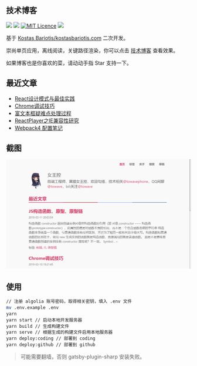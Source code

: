 ## 技术博客

[![](https://img.shields.io/github/last-commit/towavephone/GatsbyBlog.svg)](https://github.com/towavephone/GatsbyBlog/commits/master)
[![](https://img.shields.io/github/commit-activity/m/towavephone/GatsbyBlog.svg)](https://github.com/towavephone/GatsbyBlog/commits/master)
[![MIT Licence](https://badges.frapsoft.com/os/mit/mit.svg?v=103)](https://opensource.org/licenses/mit-license.php)
[![](https://img.shields.io/badge/framework-gatsby-red.svg)](https://github.com/gatsbyjs/gatsby)

基于 [Kostas Bariotis/kostasbariotis.com](https://github.com/kbariotis/kostasbariotis.com) 二次开发。

崇尚单页应用，离线阅读，关键路径渲染，你可以点击 [技术博客](https://blog.towavephone.com/) 查看效果。

如果博客也是你喜欢的菜，请动动手指 Star 支持一下。

## 最近文章

- [React设计模式与最佳实践](https://blog.towavephone.com/react-design-pattern/)
- [Chrome调试技巧](https://blog.towavephone.com/chrome-debug-practice/)
- [富文本框疑难点处理过程](https://blog.towavephone.com/rich-input-question)
- [ReactPlayer之IE兼容性研究](https://blog.towavephone.com/reactplayer-ie-compatibility/)
- [Webpack4 配置笔记](https://blog.towavephone.com/webpack4-config-note/)

## 截图

![](./screenshot/GIF.gif)

## 使用

```bash
// 注册 algolia 账号密码，取得相关密钥，填入 .env 文件
mv .env.example .env
yarn
yarn start // 启动本地开发服务器
yarn build // 生成构建文件
yarn serve // 根据生成的构建文件启用本地服务器
yarn deploy:coding // 部署到 coding
yarn deploy:github // 部署到 github
```

>可能需要翻墙，否则 gatsby-plugin-sharp 安装失败。
